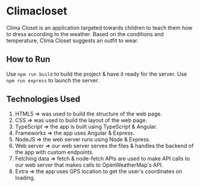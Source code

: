 # Climacloset

Clima Closet is an application targeted towards children to teach them how to dress according to the weather. Based on the conditions and temperature, Clima Closet suggests an outfit to wear. 

## How to Run

Use `npm run build` to build the project & have it ready for the server.
Use `npm run express` to launch the server. 

## Technologies Used

1. HTML5 => was used to build the structure of the web page. 
2. CSS => was used to build the layout of the web page. 
3. TypeScript => the app is built using TypeScript & Angular. 
4. Frameworks => the app uses Angular & Express.
5. NodeJS => the web server runs using Node & Express. 
6. Web server => our web server serves the files & handles the backend of the app with custom endpoints. 
7. Fetching data => fetch & node-fetch APIs are used to make API calls to our web server that makes calls to OpenWeatherMap's API. 
8. Extra => the app uses GPS location to get the user's coordinates on loading. 


